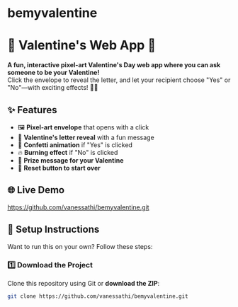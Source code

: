 # bemyvalentine

# 💌 Valentine's Web App 💖

**A fun, interactive pixel-art Valentine's Day web app where you can ask someone to be your Valentine!**  
Click the envelope to reveal the letter, and let your recipient choose "Yes" or "No"—with exciting effects! 🎉🔥  

## ✨ Features
- 🖼️ **Pixel-art envelope** that opens with a click  
- 💌 **Valentine's letter reveal** with a fun message  
- 🎊 **Confetti animation** if "Yes" is clicked  
- 🔥 **Burning effect** if "No" is clicked  
- 🎁 **Prize message for your Valentine**  
- 🔄 **Reset button to start over**  

## 🌐 Live Demo
https://github.com/vanessathi/bemyvalentine.git

## 📂 Setup Instructions
Want to run this on your own? Follow these steps:  

### 1️⃣ **Download the Project**
Clone this repository using Git or **download the ZIP**:  
```sh
git clone https://github.com/vanessathi/bemyvalentine.git

